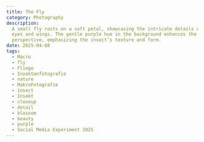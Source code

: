 ```yaml
---
title: The Fly
category: Photography
description:
  A small fly rests on a soft petal, showcasing the intricate details of its
  eyes and wings. The gentle purple hue in the background enhances the macro
  perspective, emphasizing the insect’s texture and form.
date: 2025-04-08
tags:
  - Macro
  - fly
  - Fliege
  - Insektenfotografie
  - nature
  - MakroFotografie
  - insect
  - Insekt
  - closeup
  - detail
  - blossom
  - beauty
  - purple
  - Social Media Experiment 2025
---
```

